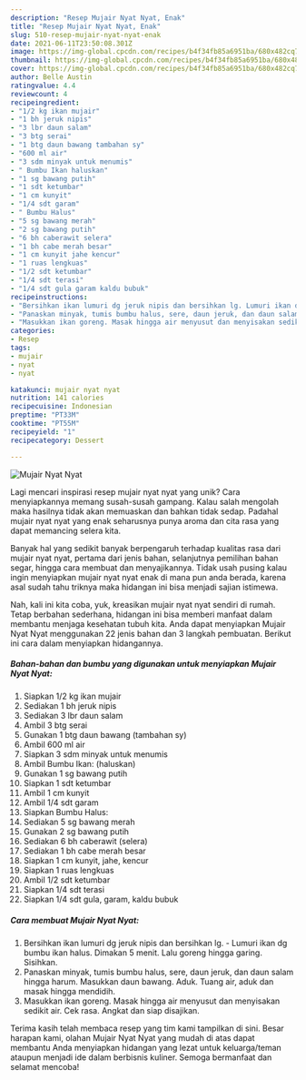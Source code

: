 ```yaml
---
description: "Resep Mujair Nyat Nyat, Enak"
title: "Resep Mujair Nyat Nyat, Enak"
slug: 510-resep-mujair-nyat-nyat-enak
date: 2021-06-11T23:50:08.301Z
image: https://img-global.cpcdn.com/recipes/b4f34fb85a6951ba/680x482cq70/mujair-nyat-nyat-foto-resep-utama.jpg
thumbnail: https://img-global.cpcdn.com/recipes/b4f34fb85a6951ba/680x482cq70/mujair-nyat-nyat-foto-resep-utama.jpg
cover: https://img-global.cpcdn.com/recipes/b4f34fb85a6951ba/680x482cq70/mujair-nyat-nyat-foto-resep-utama.jpg
author: Belle Austin
ratingvalue: 4.4
reviewcount: 4
recipeingredient:
- "1/2 kg ikan mujair"
- "1 bh jeruk nipis"
- "3 lbr daun salam"
- "3 btg serai"
- "1 btg daun bawang tambahan sy"
- "600 ml air"
- "3 sdm minyak untuk menumis"
- " Bumbu Ikan haluskan"
- "1 sg bawang putih"
- "1 sdt ketumbar"
- "1 cm kunyit"
- "1/4 sdt garam"
- " Bumbu Halus"
- "5 sg bawang merah"
- "2 sg bawang putih"
- "6 bh caberawit selera"
- "1 bh cabe merah besar"
- "1 cm kunyit jahe kencur"
- "1 ruas lengkuas"
- "1/2 sdt ketumbar"
- "1/4 sdt terasi"
- "1/4 sdt gula garam kaldu bubuk"
recipeinstructions:
- "Bersihkan ikan lumuri dg jeruk nipis dan bersihkan lg. Lumuri ikan dg bumbu ikan halus. Dimakan 5 menit. Lalu goreng hingga garing. Sisihkan."
- "Panaskan minyak, tumis bumbu halus, sere, daun jeruk, dan daun salam hingga harum. Masukkan daun bawang. Aduk. Tuang air, aduk dan masak hingga mendidih."
- "Masukkan ikan goreng. Masak hingga air menyusut dan menyisakan sedikit air. Cek rasa. Angkat dan siap disajikan."
categories:
- Resep
tags:
- mujair
- nyat
- nyat

katakunci: mujair nyat nyat 
nutrition: 141 calories
recipecuisine: Indonesian
preptime: "PT33M"
cooktime: "PT55M"
recipeyield: "1"
recipecategory: Dessert

---
```



![Mujair Nyat Nyat](https://img-global.cpcdn.com/recipes/b4f34fb85a6951ba/680x482cq70/mujair-nyat-nyat-foto-resep-utama.jpg)

Lagi mencari inspirasi resep mujair nyat nyat yang unik? Cara menyiapkannya memang susah-susah gampang. Kalau salah mengolah maka hasilnya tidak akan memuaskan dan bahkan tidak sedap. Padahal mujair nyat nyat yang enak seharusnya punya aroma dan cita rasa yang dapat memancing selera kita.

Banyak hal yang sedikit banyak berpengaruh terhadap kualitas rasa dari mujair nyat nyat, pertama dari jenis bahan, selanjutnya pemilihan bahan segar, hingga cara membuat dan menyajikannya. Tidak usah pusing kalau ingin menyiapkan mujair nyat nyat enak di mana pun anda berada, karena asal sudah tahu triknya maka hidangan ini bisa menjadi sajian istimewa.




Nah, kali ini kita coba, yuk, kreasikan mujair nyat nyat sendiri di rumah. Tetap berbahan sederhana, hidangan ini bisa memberi manfaat dalam membantu menjaga kesehatan tubuh kita. Anda dapat menyiapkan Mujair Nyat Nyat menggunakan 22 jenis bahan dan 3 langkah pembuatan. Berikut ini cara dalam menyiapkan hidangannya.

<!--inarticleads1-->

##### Bahan-bahan dan bumbu yang digunakan untuk menyiapkan Mujair Nyat Nyat:

1. Siapkan 1/2 kg ikan mujair
1. Sediakan 1 bh jeruk nipis
1. Sediakan 3 lbr daun salam
1. Ambil 3 btg serai
1. Gunakan 1 btg daun bawang (tambahan sy)
1. Ambil 600 ml air
1. Siapkan 3 sdm minyak untuk menumis
1. Ambil  Bumbu Ikan: (haluskan)
1. Gunakan 1 sg bawang putih
1. Siapkan 1 sdt ketumbar
1. Ambil 1 cm kunyit
1. Ambil 1/4 sdt garam
1. Siapkan  Bumbu Halus:
1. Sediakan 5 sg bawang merah
1. Gunakan 2 sg bawang putih
1. Sediakan 6 bh caberawit (selera)
1. Sediakan 1 bh cabe merah besar
1. Siapkan 1 cm kunyit, jahe, kencur
1. Siapkan 1 ruas lengkuas
1. Ambil 1/2 sdt ketumbar
1. Siapkan 1/4 sdt terasi
1. Siapkan 1/4 sdt gula, garam, kaldu bubuk




<!--inarticleads2-->

##### Cara membuat Mujair Nyat Nyat:

1. Bersihkan ikan lumuri dg jeruk nipis dan bersihkan lg. - Lumuri ikan dg bumbu ikan halus. Dimakan 5 menit. Lalu goreng hingga garing. Sisihkan.
1. Panaskan minyak, tumis bumbu halus, sere, daun jeruk, dan daun salam hingga harum. Masukkan daun bawang. Aduk. Tuang air, aduk dan masak hingga mendidih.
1. Masukkan ikan goreng. Masak hingga air menyusut dan menyisakan sedikit air. Cek rasa. Angkat dan siap disajikan.




Terima kasih telah membaca resep yang tim kami tampilkan di sini. Besar harapan kami, olahan Mujair Nyat Nyat yang mudah di atas dapat membantu Anda menyiapkan hidangan yang lezat untuk keluarga/teman ataupun menjadi ide dalam berbisnis kuliner. Semoga bermanfaat dan selamat mencoba!
